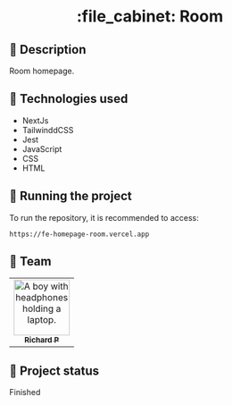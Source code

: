 <h1 align="center">:file_cabinet: Room</h1>

## :memo: Description
Room homepage.

## :wrench: Technologies used
* NextJs
* TailwinddCSS
* Jest
* JavaScript
* CSS
* HTML

## :rocket: Running the project
To run the repository, it is recommended to access:
```
https://fe-homepage-room.vercel.app
```

## :handshake: Team
<table>
  <tr>
    <td align="center">
      <a href="https://github.com/Richard-Passos">
        <img src="https://img.freepik.com/vetores-premium/desenho-de-desenho-animado-de-um-programador_29937-8176.jpg" width="100px;" alt="A boy with headphones holding a laptop."/><br>
        <sub>
          <b>Richard P</b>
        </sub>
      </a>
    </td>
  </tr>
</table>

## :dart: Project status
Finished
